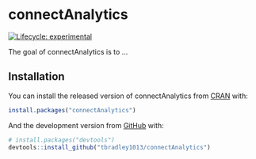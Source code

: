 
<!-- README.md is generated from README.Rmd. Please edit that file -->

# connectAnalytics

<!-- badges: start -->

[![Lifecycle:
experimental](https://img.shields.io/badge/lifecycle-experimental-orange.svg)](https://www.tidyverse.org/lifecycle/#experimental)
<!-- badges: end -->

The goal of connectAnalytics is to …

## Installation

You can install the released version of connectAnalytics from
[CRAN](https://CRAN.R-project.org) with:

``` r
install.packages("connectAnalytics")
```

And the development version from [GitHub](https://github.com/) with:

``` r
# install.packages("devtools")
devtools::install_github("tbradley1013/connectAnalytics")
```
